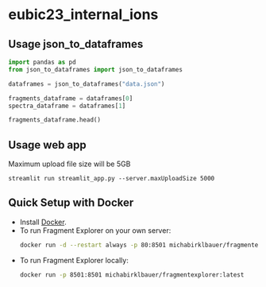 # eubic23_internal_ions

## Usage json_to_dataframes

```python
import pandas as pd
from json_to_dataframes import json_to_dataframes

dataframes = json_to_dataframes("data.json")

fragments_dataframe = dataframes[0]
spectra_dataframe = dataframes[1]

fragments_dataframe.head()
```

## Usage web app

Maximum upload file size will be 5GB
```
streamlit run streamlit_app.py --server.maxUploadSize 5000
```

## Quick Setup with Docker

- Install [Docker](https://docs.docker.com/engine/install/).
- To run Fragment Explorer on your own server:
  ```bash
  docker run -d --restart always -p 80:8501 michabirklbauer/fragmentexplorer:latest
  ```
- To run Fragment Explorer locally:
  ```bash
  docker run -p 8501:8501 michabirklbauer/fragmentexplorer:latest
  ```
